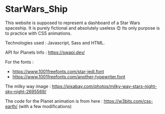 # StarWars_Ship

This website is supposed to represent a dashboard of a Star Wars spaceship. It is purely fictional and absolutely useless 😊
Its only purpose is to practice with CSS animations.

Technologies used : Javascript, Sass and HTML. 

API for Planets Info : https://swapi.dev/ 

For the fonts :
- https://www.1001freefonts.com/star-jedi.font
- https://www.1001freefonts.com/another-typewriter.font

The milky way image : https://pixabay.com/photos/milky-way-stars-night-sky-night-2695569/

The code for the Planet animation is from here : https://w3bits.com/css-earth/ (with a few modifications)
